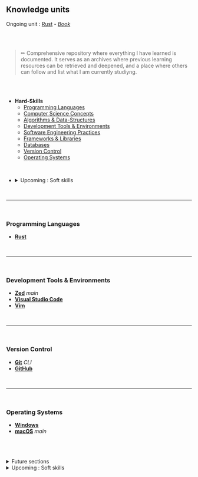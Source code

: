 ## Knowledge units
Ongoing unit : [Rust](https://www.rust-lang.org/) - [*Book*](https://doc.rust-lang.org/book/)

<br>
<br>

> ✏ Comprehensive repository where everything I have learned is documented. It serves as an archives where previous learning resources can be retrieved and deepened, and a place where others can follow and list what I am currently studiyng.

<br>
<br>

- **Hard-Skills**
    - [Programming Languages](#programming-languages)
    - [Computer Science Concepts](#computer-science-concepts)
    - [Algorithms & Data-Structures](#algorithms-and-data-structures)
    - [Development Tools & Environments](#development-tools--environments)
    - [Software Engineering Practices](#software-engineering-practices)
    - [Frameworks & Libraries](#frameworks--libraries)
    - [Databases](#databases)
    - [Version Control](#version-control)
    - [Operating Systems](#operating-systems)

<br>

- <details>
    <summary>Upcoming : Soft skills</summary>

    - **Soft-Skills**
      - [Project Management](#project-management)
      - [Collaboration & Teamwork](#collaboration--teamwork)
      - [Communication](#communication)
      - [Problem-Solving & Creativity](#problem-solving--creativity)
      - [Vulgarization & Teaching](#vulgarization--teaching)

    </details>

<br>

---

<br>

### Programming Languages

- [**Rust**](https://github.com/ovrcomr/knowledge_units/blob/rust/programming_languages/rust/rust.md/)

<br>

---

<br>

### Development Tools & Environments

- [**Zed**](https://zed.dev/) *main*
- [**Visual Studio Code**](https://code.visualstudio.com/)
- [**Vim**](https://youtu.be/RZ4p-saaQkc?si=1t7leiWxk5e1aShx)

<br>

---

<br>

### Version Control

- [**Git**](https://git-scm.com/) *CLI*
- [**GitHub**](https://github.com/)

<br>

---

<br>

### Operating Systems

- [**Windows**](https://www.microsoft.com/fr-fr/windows/)
- [**macOS**](https://www.apple.com/fr/macos/macos-sequoia/) *main*


<br>
<br>
<br>

<details>
    <summary>Future sections</summary>

  <br>

  ### Computer Science Concepts

  -

  <br>

  ---

  <br>

  ### Algorithms & Data Structures

  -

  <br>

  ---

  <br>

  ### Software Engineering Practices

  -

  <br>

  ---

  <br>

  ### Frameworks & Libraries

  -

  <br>

  ---

  <br>

  ### Databases

  -

  <br>

  ---

</details>

<!-- <br> -->

<details>
  <summary>Upcoming : Soft skills</summary>

  ### Project Management
Key skills for planning, organizing, and executing projects efficiently.

- **Agile & Scrum**
- **Time Management**
- **Task Prioritization**
- **Risk Management**

<br>

---

<br>

### Collaboration & Teamwork
Skills that help me work well with others in a team setting, ensuring productivity and success.

- **Team Coordination**
- **Cross-functional Teamwork**
- **Conflict Resolution**
- **Mentoring & Support**

<br>

---

<br>

### Communication
Effective communication with teams, stakeholders, and other collaborators to ensure clarity and mutual understanding.

- **Clear Documentation**
- **Presentations & Reporting**
- **Written & Verbal Communication**
- **Active Listening**

<br>

---

<br>

### Problem-Solving & Creativity
Skills for analyzing problems and creating innovative solutions, often under pressure.

- **Root Cause Analysis**
- **Creative Problem-Solving**
- **Solution-Oriented Thinking**
- **Critical Thinking**

<br>

---

<br>

### Vulgarization & Teaching
Skills related to simplifying complex ideas and teaching others, which is vital for collaboration and knowledge sharing.

- **Technical Explaining**
- **Writing Tutorials**
- **Creating Learning Resources**
- **Peer-to-Peer Training**

</details>
